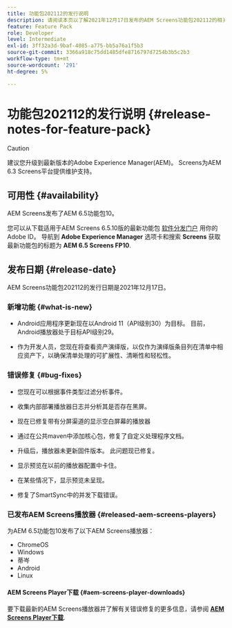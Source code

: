 ```yaml
---
title: 功能包202112的发行说明
description: 请阅读本页以了解2021年12月17日发布的AEM Screens功能包202112的相关信息。
feature: Feature Pack
role: Developer
level: Intermediate
exl-id: 3ff32a3d-9baf-4085-a775-bb5a76a1f5b3
source-git-commit: 3366a918c75dd1485dfe8716797d7254b3b5c2b3
workflow-type: tm+mt
source-wordcount: '291'
ht-degree: 5%

---
```


# 功能包202112的发行说明 {#release-notes-for-feature-pack}

>[!CAUTION]
>建议您升级到最新版本的Adobe Experience Manager(AEM)。 Screens为AEM 6.3 Screens平台提供维护支持。

## 可用性 {#availability}

AEM Screens发布了AEM 6.5功能包10。

您可以从下载适用于AEM Screens 6.5.10版的最新功能包 [软件分发门户](https://experience.adobe.com/#/downloads/content/software-distribution/en/aem.html) 用你的Adobe ID。 导航到 **Adobe Experience Manager** 选项卡和搜索 **Screens** 获取最新功能包的标题为 **AEM 6.5 Screens FP10**.

## 发布日期 {#release-date}

AEM Screens功能包202112的发行日期是2021年12月17日。

### 新增功能 {#what-is-new}

* Android应用程序更新现在以Android 11（API级别30）为目标。 目前，Android播放器处于目标API级别29。

* 作为开发人员，您现在将查看资产演绎版，以仅作为演绎版条目列在清单中相应资产下，以确保清单处理的可扩展性、清晰性和轻松性。

### 错误修复 {#bug-fixes}

* 您现在可以根据事件类型过滤分析事件。

* 收集内部部署播放器日志并分析其是否存在黑屏。

* 现在已修复带有分屏渠道的显示空白屏幕的播放器

* 通过在公共maven中添加核心包，修复了自定义处理程序文档。

* 升级后，播放器未更新固件版本。 此问题现已修复。

* 显示预览在以前的播放器配置中卡住。

* 在某些情况下，显示预览未呈现。

* 修复了SmartSync中的并发下载错误。

### 已发布AEM Screens播放器 {#released-aem-screens-players}

为AEM 6.5功能包10发布了以下AEM Screens播放器：

* ChromeOS
* Windows
* 蒂岑
* Android
* Linux

#### AEM Screens Player下载  {#aem-screens-player-downloads}

要下载最新的AEM Screens播放器并了解有关错误修复的更多信息，请参阅 **[AEM Screens Player下载](https://download.macromedia.com/screens/index.html)**.
